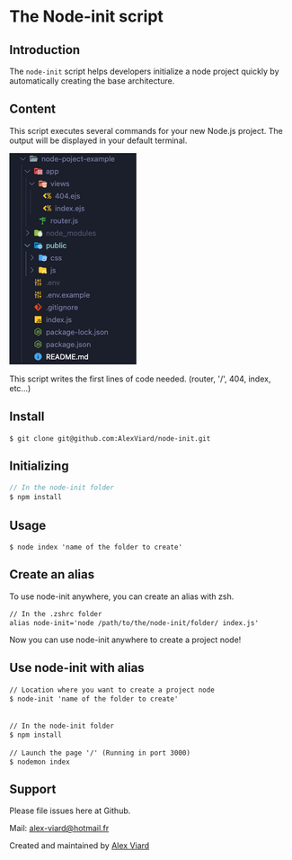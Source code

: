# The Node-init script

## Introduction

The `node-init` script helps developers initialize a node project quickly by automatically creating the base architecture.

##  Content

This script executes several commands for your new Node.js project. The output will be displayed in your default terminal.

![Aperçu](img/example-node-project.png "example node project create")

This script writes the first lines of code needed. (router, '/', 404, index, etc...)


##  Install

```console
$ git clone git@github.com:AlexViard/node-init.git
```

## Initializing

```js
// In the node-init folder
$ npm install
```

## Usage

```console
$ node index 'name of the folder to create'
```

## Create an alias

To use node-init anywhere, you can create an alias with zsh. 

```console
// In the .zshrc folder
alias node-init='node /path/to/the/node-init/folder/ index.js'
```

Now you can use node-init anywhere to create a project node! 

## Use node-init with alias

```console
// Location where you want to create a project node
$ node-init 'name of the folder to create'


// In the node-init folder
$ npm install

// Launch the page '/' (Running in port 3000)
$ nodemon index 
```
## Support

Please file issues here at Github.

Mail: alex-viard@hotmail.fr 

Created and maintained by [Alex Viard](https://github.com/AlexViard)
